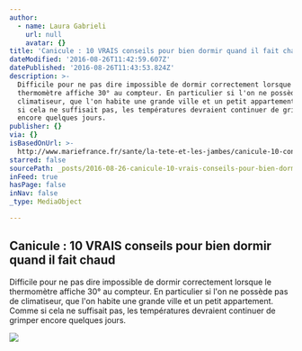 ```yaml
---
author:
  - name: Laura Gabrieli
    url: null
    avatar: {}
title: 'Canicule : 10 VRAIS conseils pour bien dormir quand il fait chaud'
dateModified: '2016-08-26T11:42:59.607Z'
datePublished: '2016-08-26T11:43:53.824Z'
description: >-
  Difficile pour ne pas dire impossible de dormir correctement lorsque le
  thermomètre affiche 30° au compteur. En particulier si l'on ne possède pas de
  climatiseur, que l'on habite une grande ville et un petit appartement. Comme
  si cela ne suffisait pas, les températures devraient continuer de grimper
  encore quelques jours.
publisher: {}
via: {}
isBasedOnUrl: >-
  http://www.mariefrance.fr/sante/la-tete-et-les-jambes/canicule-10-conseils-dormir-chaud-277023.html?utm_campaign=NL_MF_edito_26082016&utm_content=26082016&utm_medium=email&utm_source=EMV
starred: false
sourcePath: _posts/2016-08-26-canicule-10-vrais-conseils-pour-bien-dormir-quand-il-fait.md
inFeed: true
hasPage: false
inNav: false
_type: MediaObject

---
```

<article style=""><h1>Canicule : 10 VRAIS conseils pour bien dormir quand il fait chaud</h1><p>Difficile pour ne pas dire impossible de dormir correctement lorsque le thermomètre affiche 30° au compteur. En particulier si l'on ne possède pas de climatiseur, que l'on habite une grande ville et un petit appartement. Comme si cela ne suffisait pas, les températures devraient continuer de grimper encore quelques jours.</p><img src="http://sf2.viepratique.fr/wp-content/uploads/sites/5/2016/08/gettyimages-200384989-001.jpg" /></article>